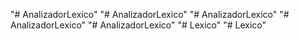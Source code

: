 "# AnalizadorLexico" 
"# AnalizadorLexico" 
"# AnalizadorLexico" 
"# AnalizadorLexico" 
"# AnalizadorLexico" 
"# Lexico" 
"# Lexico" 
